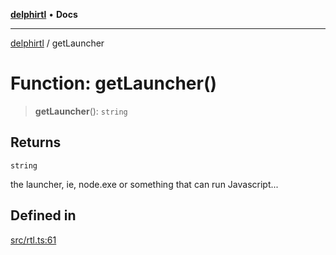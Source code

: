 [**delphirtl**](../README.md) • **Docs**

***

[delphirtl](../globals.md) / getLauncher

# Function: getLauncher()

> **getLauncher**(): `string`

## Returns

`string`

the launcher, ie, node.exe or something that can run Javascript...

## Defined in

[src/rtl.ts:61](https://github.com/chuacw/delphirtl/blob/8ce65e250c1dfd9fa8a7bbe6d8347fa1cfdad851/src/rtl.ts#L61)
